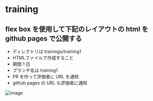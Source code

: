 # training

## flex box を使用して下記のレイアウトの html を github pages で公開する

- ディレクトリは trainings/training1
- HTMLファイルで作成すること
- 期間 1 日
- ブランチ名は training1
- PR を作って評価者に URL を通知
- github pages の URL も評価者に通知  



![image](https://user-images.githubusercontent.com/48113599/81243017-91b82c00-9049-11ea-816b-e0cc9ade694a.png)
